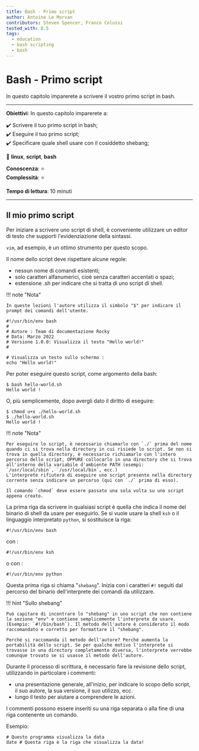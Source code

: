 ```yaml
---
title: Bash - Primo script
author: Antoine Le Morvan
contributors: Steven Spencer, Franco Colussi
tested_with: 8.5
tags:
  - education
  - bash scripting
  - bash
---
```


# Bash - Primo script

In questo capitolo imparerete a scrivere il vostro primo script in bash.

****

**Obiettivi**: In questo capitolo imparerete a:

:heavy_check_mark: Scrivere il tuo primo script in bash;  
:heavy_check_mark: Eseguire il tuo primo script;  
:heavy_check_mark: Specificare quale shell usare con il cosiddetto shebang;

:checkered_flag: **linux**, **script**, **bash**

**Conoscenza**: :star:     
**Complessità**: :star:

**Tempo di lettura**: 10 minuti

****

## Il mio primo script

Per iniziare a scrivere uno script di shell, è conveniente utilizzare un editor di testo che supporti l'evidenziazione della sintassi.

`vim`, ad esempio, è un ottimo strumento per questo scopo.

Il nome dello script deve rispettare alcune regole:

* nessun nome di comandi esistenti;
* solo caratteri alfanumerici, cioè senza caratteri accentati o spazi;
* estensione .sh per indicare che si tratta di uno script di shell.

!!! note "Nota"

    In queste lezioni l'autore utilizza il simbolo "$" per indicare il prompt dei comandi dell'utente.

```
#!/usr/bin/env bash
#
# Autore : Team di documentazione Rocky
# Data: Marzo 2022
# Versione 1.0.0: Visualizza il testo "Hello world!"
#

# Visualizza un testo sullo schermo :
echo "Hello world!"
```

Per poter eseguire questo script, come argomento della bash:

```
$ bash hello-world.sh
Hello world !
```

O, più semplicemente, dopo avergli dato il diritto di eseguire:

```
$ chmod u+x ./hello-world.sh
$ ./hello-world.sh
Hello world !
```

!!! note "Nota"

    Per eseguire lo script, è necessario chiamarlo con `./` prima del nome quando ci si trova nella directory in cui risiede lo script. Se non si trova in quella directory, è necessario richiamarlo con l'intero percorso dello script, OPPURE collocarlo in una directory che si trova all'interno della variabile d'ambiente PATH (esempi: `/usr/local/sbin`, `/usr/local/bin`, ecc.)
    L'interprete rifiuterà di eseguire uno script presente nella directory corrente senza indicare un percorso (qui con `./` prima di esso).
    
    Il comando `chmod` deve essere passato una sola volta su uno script appena creato.

La prima riga da scrivere in qualsiasi script è quella che indica il nome del binario di shell da usare per eseguirlo. Se si vuole usare la shell `ksh` o il linguaggio interpretato `python`, si sostituisce la riga:

```
#!/usr/bin/env bash
```

con :

```
#!/usr/bin/env ksh
```

o con :

```
#!/usr/bin/env python
```

Questa prima riga si chiama "`shebang`". Inizia con i caratteri `#!` seguiti dal percorso del binario dell'interprete dei comandi da utilizzare.

!!! hint "Sullo shebang"

    Può capitare di incontrare lo "shebang" in uno script che non contiene la sezione "env" e contiene semplicemente l'interprete da usare. (Esempio: `#!/bin/bash`). Il metodo dell'autore è considerato il modo raccomandato e corretto per formattare il "shebang".
    
    Perché si raccomanda il metodo dell'autore? Perché aumenta la portabilità dello script. Se per qualche motivo l'interprete si trovasse in una directory completamente diversa, l'interprete verrebbe comunque trovato se si usasse il metodo dell'autore.

Durante il processo di scrittura, è necessario fare la revisione dello script, utilizzando in particolare i commenti:

* una presentazione generale, all'inizio, per indicare lo scopo dello script, il suo autore, la sua versione, il suo utilizzo, ecc.
* lungo il testo per aiutare a comprendere le azioni.

I commenti possono essere inseriti su una riga separata o alla fine di una riga contenente un comando.

Esempio:

```
# Questo programma visualizza la data
date # Questa riga è la riga che visualizza la data!
```
